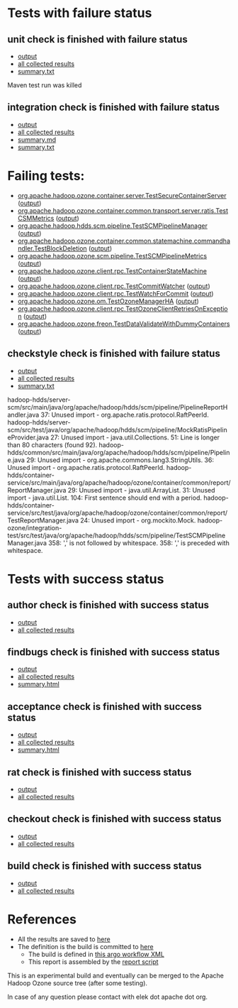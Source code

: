 # Tests with failure status

## unit check is finished with failure status

   * [output](https://raw.githubusercontent.com/elek/ozone-ci-q4/master/pr/pr-hdds-1868-cfdmt/unit/output.log)
   * [all collected results](https://github.com/elek/ozone-ci-q4/tree/master/pr/pr-hdds-1868-cfdmt/unit)
   * [summary.txt](https://github.com/elek/ozone-ci-q4/tree/master/pr/pr-hdds-1868-cfdmt/unit/summary.txt)

Maven test run was killed

## integration check is finished with failure status

   * [output](https://raw.githubusercontent.com/elek/ozone-ci-q4/master/pr/pr-hdds-1868-cfdmt/integration/output.log)
   * [all collected results](https://github.com/elek/ozone-ci-q4/tree/master/pr/pr-hdds-1868-cfdmt/integration)
   * [summary.md](https://github.com/elek/ozone-ci-q4/tree/master/pr/pr-hdds-1868-cfdmt/integration/summary.md)
   * [summary.txt](https://github.com/elek/ozone-ci-q4/tree/master/pr/pr-hdds-1868-cfdmt/integration/summary.txt)

# Failing tests: 

 * [org.apache.hadoop.ozone.container.server.TestSecureContainerServer](hadoop-ozone/integration-test/org.apache.hadoop.ozone.container.server.TestSecureContainerServer.txt) ([output](hadoop-ozone/integration-test/org.apache.hadoop.ozone.container.server.TestSecureContainerServer-output.txt))
 * [org.apache.hadoop.ozone.container.common.transport.server.ratis.TestCSMMetrics](hadoop-ozone/integration-test/org.apache.hadoop.ozone.container.common.transport.server.ratis.TestCSMMetrics.txt) ([output](hadoop-ozone/integration-test/org.apache.hadoop.ozone.container.common.transport.server.ratis.TestCSMMetrics-output.txt))
 * [org.apache.hadoop.hdds.scm.pipeline.TestSCMPipelineManager](hadoop-ozone/integration-test/org.apache.hadoop.hdds.scm.pipeline.TestSCMPipelineManager.txt) ([output](hadoop-ozone/integration-test/org.apache.hadoop.hdds.scm.pipeline.TestSCMPipelineManager-output.txt))
 * [org.apache.hadoop.ozone.container.common.statemachine.commandhandler.TestBlockDeletion](hadoop-ozone/integration-test/org.apache.hadoop.ozone.container.common.statemachine.commandhandler.TestBlockDeletion.txt) ([output](hadoop-ozone/integration-test/org.apache.hadoop.ozone.container.common.statemachine.commandhandler.TestBlockDeletion-output.txt))
 * [org.apache.hadoop.ozone.scm.pipeline.TestSCMPipelineMetrics](hadoop-ozone/integration-test/org.apache.hadoop.ozone.scm.pipeline.TestSCMPipelineMetrics.txt) ([output](hadoop-ozone/integration-test/org.apache.hadoop.ozone.scm.pipeline.TestSCMPipelineMetrics-output.txt))
 * [org.apache.hadoop.ozone.client.rpc.TestContainerStateMachine](hadoop-ozone/integration-test/org.apache.hadoop.ozone.client.rpc.TestContainerStateMachine.txt) ([output](hadoop-ozone/integration-test/org.apache.hadoop.ozone.client.rpc.TestContainerStateMachine-output.txt))
 * [org.apache.hadoop.ozone.client.rpc.TestCommitWatcher](hadoop-ozone/integration-test/org.apache.hadoop.ozone.client.rpc.TestCommitWatcher.txt) ([output](hadoop-ozone/integration-test/org.apache.hadoop.ozone.client.rpc.TestCommitWatcher-output.txt))
 * [org.apache.hadoop.ozone.client.rpc.TestWatchForCommit](hadoop-ozone/integration-test/org.apache.hadoop.ozone.client.rpc.TestWatchForCommit.txt) ([output](hadoop-ozone/integration-test/org.apache.hadoop.ozone.client.rpc.TestWatchForCommit-output.txt))
 * [org.apache.hadoop.ozone.om.TestOzoneManagerHA](hadoop-ozone/integration-test/org.apache.hadoop.ozone.om.TestOzoneManagerHA.txt) ([output](hadoop-ozone/integration-test/org.apache.hadoop.ozone.om.TestOzoneManagerHA-output.txt))
 * [org.apache.hadoop.ozone.client.rpc.TestOzoneClientRetriesOnException](hadoop-ozone/integration-test/org.apache.hadoop.ozone.client.rpc.TestOzoneClientRetriesOnException.txt) ([output](hadoop-ozone/integration-test/org.apache.hadoop.ozone.client.rpc.TestOzoneClientRetriesOnException-output.txt))
 * [org.apache.hadoop.ozone.freon.TestDataValidateWithDummyContainers](hadoop-ozone/tools/org.apache.hadoop.ozone.freon.TestDataValidateWithDummyContainers.txt) ([output](hadoop-ozone/tools/org.apache.hadoop.ozone.freon.TestDataValidateWithDummyContainers-output.txt))

## checkstyle check is finished with failure status

   * [output](https://raw.githubusercontent.com/elek/ozone-ci-q4/master/pr/pr-hdds-1868-cfdmt/checkstyle/output.log)
   * [all collected results](https://github.com/elek/ozone-ci-q4/tree/master/pr/pr-hdds-1868-cfdmt/checkstyle)
   * [summary.txt](https://github.com/elek/ozone-ci-q4/tree/master/pr/pr-hdds-1868-cfdmt/checkstyle/summary.txt)

hadoop-hdds/server-scm/src/main/java/org/apache/hadoop/hdds/scm/pipeline/PipelineReportHandler.java
 37: Unused import - org.apache.ratis.protocol.RaftPeerId.
hadoop-hdds/server-scm/src/test/java/org/apache/hadoop/hdds/scm/pipeline/MockRatisPipelineProvider.java
 27: Unused import - java.util.Collections.
 51: Line is longer than 80 characters (found 92).
hadoop-hdds/common/src/main/java/org/apache/hadoop/hdds/scm/pipeline/Pipeline.java
 29: Unused import - org.apache.commons.lang3.StringUtils.
 36: Unused import - org.apache.ratis.protocol.RaftPeerId.
hadoop-hdds/container-service/src/main/java/org/apache/hadoop/ozone/container/common/report/ReportManager.java
 29: Unused import - java.util.ArrayList.
 31: Unused import - java.util.List.
 104: First sentence should end with a period.
hadoop-hdds/container-service/src/test/java/org/apache/hadoop/ozone/container/common/report/TestReportManager.java
 24: Unused import - org.mockito.Mock.
hadoop-ozone/integration-test/src/test/java/org/apache/hadoop/hdds/scm/pipeline/TestSCMPipelineManager.java
 358: &apos;,&apos; is not followed by whitespace.
 358: &apos;,&apos; is preceded with whitespace.


# Tests with success status

## author check is finished with success status

   * [output](https://raw.githubusercontent.com/elek/ozone-ci-q4/master/pr/pr-hdds-1868-cfdmt/author/output.log)
   * [all collected results](https://github.com/elek/ozone-ci-q4/tree/master/pr/pr-hdds-1868-cfdmt/author)


## findbugs check is finished with success status

   * [output](https://raw.githubusercontent.com/elek/ozone-ci-q4/master/pr/pr-hdds-1868-cfdmt/findbugs/output.log)
   * [all collected results](https://github.com/elek/ozone-ci-q4/tree/master/pr/pr-hdds-1868-cfdmt/findbugs)
   * [summary.html](https://elek.github.io/ozone-ci-q4/pr/pr-hdds-1868-cfdmt/findbugs/summary.html)


## acceptance check is finished with success status

   * [output](https://raw.githubusercontent.com/elek/ozone-ci-q4/master/pr/pr-hdds-1868-cfdmt/acceptance/output.log)
   * [all collected results](https://github.com/elek/ozone-ci-q4/tree/master/pr/pr-hdds-1868-cfdmt/acceptance)
   * [summary.html](https://elek.github.io/ozone-ci-q4/pr/pr-hdds-1868-cfdmt/acceptance/summary.html)


## rat check is finished with success status

   * [output](https://raw.githubusercontent.com/elek/ozone-ci-q4/master/pr/pr-hdds-1868-cfdmt/rat/output.log)
   * [all collected results](https://github.com/elek/ozone-ci-q4/tree/master/pr/pr-hdds-1868-cfdmt/rat)


## checkout check is finished with success status

   * [output](https://raw.githubusercontent.com/elek/ozone-ci-q4/master/pr/pr-hdds-1868-cfdmt/checkout/output.log)
   * [all collected results](https://github.com/elek/ozone-ci-q4/tree/master/pr/pr-hdds-1868-cfdmt/checkout)


## build check is finished with success status

   * [output](https://raw.githubusercontent.com/elek/ozone-ci-q4/master/pr/pr-hdds-1868-cfdmt/build/output.log)
   * [all collected results](https://github.com/elek/ozone-ci-q4/tree/master/pr/pr-hdds-1868-cfdmt/build)




# References

 * All the results are saved to [here](https://github.com/elek/ozone-ci-q4/tree/master/pr/pr-hdds-1868-cfdmt/)
 * The definition is the build is committed to [here](https://github.com/elek/argo-ozone)
    * The build is defined in [this argo workflow XML](https://github.com/elek/argo-ozone/blob/master/ozone-build.yaml)
    * This report is assembled by the [report script](https://github.com/elek/argo-ozone/blob/master/scripts/report.sh)

This is an experimental build and eventually can be merged to the Apache Hadoop Ozone source tree (after some testing).

In case of any question please contact with elek dot apache dot org.
